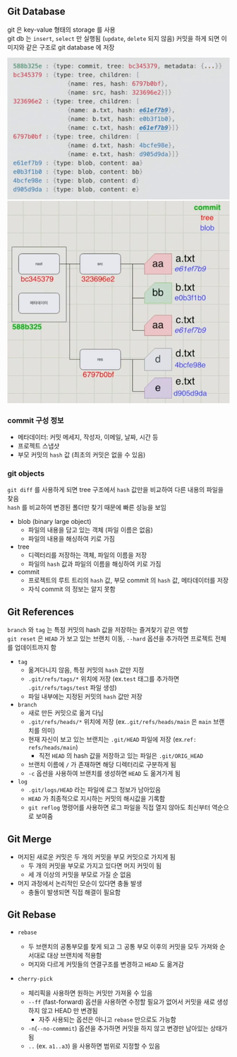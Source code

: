 ## Git Database

git 은 key-value 형태의 storage 를 사용  
git db 는 `insert`, `select` 만 실행됨 (`update`, `delete` 되지 않음)
커밋을 하게 되면 이미지와 같은 구조로 git database 에 저장  

![commit raw data](img/commit-raw-data.png)
![commit tree data](img/commit-tree-data.png)

### commit 구성 정보
- 메타데이터: 커밋 메세지, 작성자, 이메일, 날짜, 시간 등
- 프로젝트 스냅샷
- 부모 커밋의 `hash` 값 (최초의 커밋은 없을 수 있음)

### git objects

`git diff` 를 사용하게 되면 tree 구조에서 `hash` 값만을 비교하여 다른 내용의 파일을 찾음  
`hash` 를 비교하여 변경된 폴더만 찾기 때문에 빠른 성능을 보임

- blob (binary large object)
  - 파일의 내용을 담고 있는 객체 (파일 이름은 없음)
  - 파일의 내용을 해싱하여 키로 가짐
- tree
  - 디렉터리를 저장하는 객체, 파일의 이름을 저장
  - 파일의 `hash` 값과 파일의 이름을 해싱하여 키로 가짐
- commit
  - 프로젝트의 루트 트리의 `hash` 값, 부모 commit 의 `hash` 값, 메타데이터를 저장
  - 자식 commit 의 정보는 알지 못함

## Git References

`branch` 와 `tag` 는 특정 커밋의 hash 값을 저장하는 즐겨찾기 같은 역할  
`git reset` 은 `HEAD` 가 보고 있는 브랜치 이동, `--hard` 옵션을 추가하면 프로젝트 전체를 업데이트까지 함

- `tag`
  - 옮겨다니지 않음, 특정 커밋의 `hash` 값만 지정
  - `.git/refs/tags/*` 위치에 저장 (ex.`test` 태그를 추가하면 `.git/refs/tags/test` 파일 생성)
  - 파일 내부에는 지정된 커밋의 `hash` 값만 저장
- `branch`
  - 새로 만든 커밋으로 옮겨 다님
  - `.git/refs/heads/*` 위치에 저장 (ex.`.git/refs/heads/main` 은 `main` 브랜치를 의미)
  - 현재 자신이 보고 있는 브랜치는 `.git/HEAD` 파일에 저장 (ex.`ref: refs/heads/main`)
    - 직전 `HEAD` 의 hash 값을 저장하고 있는 파일은 `.git/ORIG_HEAD`    
  - 브랜치 이름에 `/` 가 존재하면 해당 디렉터리로 구분하게 됨 
  - `-c` 옵션을 사용하여 브랜치를 생성하면 `HEAD` 도 옮겨가게 됨 
- `log`
  - `.git/logs/HEAD` 라는 파일에 로그 정보가 남아있음
  - `HEAD` 가 최종적으로 지시하는 커밋의 해시값을 기록함
  - `git reflog` 명령어를 사용하면 로그 파일을 직접 열지 않아도 최신부터 역순으로 보여줌  

## Git Merge

- 머지된 새로운 커밋은 두 개의 커밋을 부모 커밋으로 가지게 됨
  - 두 개의 커밋을 부모로 가지고 있다면 머지 커밋이 됨
  - 세 개 이상의 커밋을 부모로 가질 순 없음
- 머지 과정에서 논리적인 모순이 있다면 충돌 발생
  - 충돌이 발생되면 직접 해결이 필요함

## Git Rebase

- `rebase`
  - 두 브랜치의 공통부모를 찾게 되고 그 공통 부모 이후의 커밋을 모두 가져와 순서대로 대상 브랜치에 적용함 
  - 머지와 다르게 커밋들의 연결구조를 변경하고 `HEAD` 도 옮겨감

- `cherry-pick`
  - 체리픽을 사용하면 원하는 커밋만 가져올 수 있음
  - `--ff` (fast-forward) 옵션을 사용하면 수정할 필요가 없어서 커밋을 새로 생성하지 않고 HEAD 만 변경됨
    - 자주 사용되는 옵션은 아니고 `rebase` 만으로도 가능함
  - `-n`(`--no-commmit`) 옵션을 추가하면 커밋을 하지 않고 변경만 남아있는 상태가 됨
  - `..` (ex. `a1..a3`) 을 사용하면 범위로 지정할 수 있음


